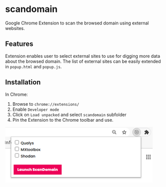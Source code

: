 # scandomain
Google Chrome Extension to scan the browsed domain using external websites.

## Features
Extension enables user to select external sites to use for digging more data about the browsed domain. 
The list of external sites can be easily extended in `popup.html` and `popup.js`.

## Installation
In Chrome: 
1. Browse to `chrome://extensions/`
2. Enable `Developer mode`
3. Click on `Load unpacked` and select `scandomain` subfolder
4. Pin the Extension to the Chrome toolbar and use.

![](static/extension.png)
